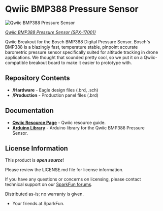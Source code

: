 Qwiic BMP388 Pressure Sensor
=======================================
![Qwiic BMP388 Pressure Sensor](https://cdn.sparkfun.com/assets/parts/1/5/9/4/2/17001-Qwiic_BMP388_Pressure_Sensor-01.jpg)

[*Qwiic BMP388 Pressure Sensor (SPX-17001)*](https://www.sparkfun.com/products/17001)

Qwiic Breakout for the Bosch BMP388 Digital Pressure Sensor. Bosch's BMP388 is a blazingly fast, temperature stable, pinpoint accurate barometric pressure sensor specifically suited for altitude tracking in drone applications. We thought that sounded pretty cool, so we put it on a Qwiic-compatible breakout board to make it easier to prototype with.


Repository Contents
-------------------

* **/Hardware** - Eagle design files (.brd, .sch)
* **/Production** - Production panel files (.brd)

Documentation
------------

* **[Qwiic Resource Page](https://www.sparkfun.com/qwiic)** - Qwiic resource guide.
* **[Arduino Library](https://github.com/MartinL1/BMP388_DEV)** - Arduino library for the Qwiic BMP388 Pressure Sensor.

License Information
-------------------

This product is _**open source**_! 

Please review the LICENSE.md file for license information. 

If you have any questions or concerns on licensing, please contact technical support on our [SparkFun forums](https://forum.sparkfun.com/viewforum.php?f=152).

Distributed as-is; no warranty is given.

- Your friends at SparkFun.